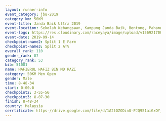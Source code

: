 ```yaml
---
layout: runner-info 
event_category: jbu-2019 
category_km: 50KM 
event-title: Janda Baik Ultra 2019
event-location: Sekolah Kebangsaan, Kampung Janda Baik, Bentong, Pahang, Malaysia 
event-logo: https://res.cloudinary.com/raceyaya/image/upload/v1569217009/logo/janda-baik_vch1pc.jpg 
event-date: 2019-09-14 
checkpoint-name2: Split 1 E Farm 
checkpoint-name3: Split 2 ATV 
overall_rank: 110
gender_rank: 87
category_rank: 53
bib: 51081
name: HAFIERUL HAFIZ BIN MD RAZI
category: 50KM Men Open
gender: Male
time: 8-48-34
start: 0-00.0
checkpoint2: 3-55-56
checkpoint3: 8-07-30
finish: 8-48-34
country: Malaysia
cerrtificate: https-//drive.google.com/file/d/1A2tGZODinU-PJQ9S1aiGxOY_1FSGTMfL/view?usp=sharing
---
```

